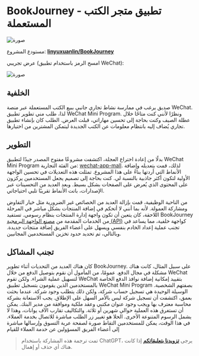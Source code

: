 # BookJourney - تطبيق متجر الكتب المستعملة

![صورة](https://img.wiki-power.com/d/wiki-media/img/书程小驿.jpg)

مستودع المشروع: [**linyuxuanlin/BookJourney**](https://github.com/linyuxuanlin/BookJourney)

عرض تجريبي (امسح الرمز باستخدام تطبيق WeChat):

![صورة](https://img.wiki-power.com/d/wiki-media/img/1.jpg)

## الخلفية

صديق يرغب في ممارسة نشاط تجاري جانبي ببيع الكتب المستعملة عبر منصة WeChat. لذا، طلب مني تطوير تطبيق WeChat Mini Program. ونظرًا لأنني كنت متاحًا خلال عطلة الصيف وكنت بحاجة إلى تحسين مهاراتي، قبلت العرض. الطلب كان بإنشاء تطبيق تجاري يُضاف إليه بانتظام معلومات عن الكتب الجديدة ليتمكن المشترين من اختيارها.

## التطوير

بدلًا من إعادة اختراع العجلة، اكتشفت مشروعًا مفتوح المصدر جيدًا لتطبيق WeChat Mini Program من الفئة التجارية: [wechat-app-mall](https://github.com/EastWorld/wechat-app-mall). لذلك، قمت بتعديله وإضافة الأنماط التي أردتها بناءً على هذا المشروع. تمثلت هذه التعديلات في تحسين الواجهة الأولية لتكون أكثر جاذبية بالنسبة لي. كنت بحاجة إلى تصميم يجعل المستخدمين يركزون على المحتوى الذي يُعرض على الصفحات بشكل بسيط. وبعد العديد من التحسينات عبر الإصدارات، باتت الأنماط تقريبًا تلبي احتياجاتي.

من الناحية الوظيفية، قمت بإزالة العديد من الخصائص غير الضرورية مثل خيار التفاوض ومشاركة العمولة. لأنه بما أنني لا أتحكم في إضافة المنتجات بشكل مباشر في المرحلة اللاحقة، كان يتعين أن تكون واجهة إدارة المنتجات بنظام رسومي. تستفيد BookJourney من الخدمات المقدمة من [مصنع الواجهة البرمجية (API)](https://www.it120.cc/) كواجهة خلفية، مما يساعد في تجنب عملية إعداد الخادم بنفسي ويسهل على أعضاء الفريق إضافة منتجات جديدة. وبالتالي، تم تحديد حدود تخزين المستخدمين المجانيين.

## تجنب المشاكل

كان هناك العديد من التحديات أثناء تطوير BookJourney. على سبيل المثال، كانت هناك مشكلة في مجال الدفع. عمومًا، من المأمول أن نقوم بتوصيل الدفع من خلال WeChat لتسهيل عملية الشراء. ولكن تقوم WeChat بتقييد إمكانية إضافة نوافذ الدفع الخاصة بالمستخدمين الذين يقومون بتسجيل تطبيق WeChat Mini Program بصفتهم الشخصية. الوسيلة الوحيدة هي تسجيل حساب شركة، ولكن ذلك يتطلب وجود شركة. عندما بحثت بعمق، اكتشفت أن تسجيل شركة ليس بالأمر السهل على الإطلاق. يجب الاستعانة بشركة محاسبة معترف بها ويجب وجود عنوان مكتبي وعقد ملكية وموافقة من مدير البنك. يمكن أن تستغرق هذه العملية حوالي شهرين أو ثلاثة. والتكاليف تقارب الآف يوانات، وهذا لا يشمل الرسوم المتنوعة الأخرى. الحلا هو تغيير زر الطلب مباشرة للاتصال بخدمة العملاء. في هذا الوقت، يمكن للمستخدمين التقاط صورة لصفحة عربة التسوق وإرسالها مباشرة إلى أعضاء الفريق المسؤولين عن خدمة العملاء للقيام

> تمت ترجمة هذه المشاركة باستخدام ChatGPT، يرجى [**تزويدنا بتعليقاتكم**](https://github.com/linyuxuanlin/Wiki_MkDocs/issues/new) إذا كانت هناك أي حذف أو إهمال.